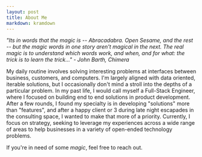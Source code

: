 ```yaml
---
layout: post
title: About Me
markdown: kramdown
---
```


*"Its in words that the magic is -- Abracadabra. Open Sesame, and the rest -- but the magic words in one story aren't magical in the next. The real magic is to understand which words work, and when, and for what: the trick is to learn the trick..." - John Barth, Chimera*

My daily routine involves solving interesting problems at interfaces between business, customers, and computers. I'm largely
aligned with data oriented, iterable solutions, but I occasionally don't mind a stroll into the depths of a particular problem.
In my past life, I would call myself a Full-Stack Engineer, where I focused on building end to end solutions in product development.
After a few rounds, I found my specialty is in developing "solutions" more than "features", and after a happy client or 3 during late night
escapades in the consulting space, I wanted to make that more of a priority. Currently, I focus on strategy, seeking to 
leverage my experiences across a wide range of areas to help businesses in a variety of open-ended technology problems.

If you're in need of some *magic*, feel free to reach out.
